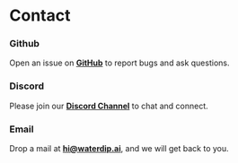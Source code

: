 # **Contact**

### Github

Open an issue on **[GitHub](https://github.com/waterdipai/datachecks)** to report bugs and ask questions.

### Discord

Please join our **[Discord Channel](https://discord.gg/NpGGhYM4/)** to chat and connect.

### Email

Drop a mail at **[hi@waterdip.ai]()**, and we will get back to you.